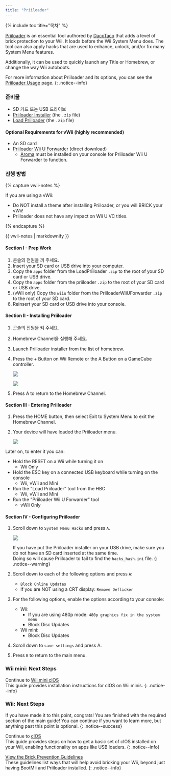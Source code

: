 ```yaml
---
title: "Priiloader"
---
```


{% include toc title="목차" %}

[Priiloader](https://github.com/DacoTaco/priiloader) is an essential tool authored by [DacoTaco](https://github.com/DacoTaco) that adds a level of brick protection to your Wii. It loads before the Wii System Menu does. The tool can also apply hacks that are used to enhance, unlock, and/or fix many System Menu features.

Additionally, it can be used to quickly launch any Title or Homebrew, or change the way Wii autoboots.


For more information about Priiloader and its options, you can see the [Priiloader Usage](priiloader-usage) page.
{: .notice--info}

### 준비물

* SD 카드 또는 USB 드라이브
* [Priiloader Installer](https://oscwii.org/library/app/priiloader) (the `.zip` file)
* [Load Priiloader](https://oscwii.org/library/app/loadpriiloader) (the `.zip` file)

#### Optional Requirements for vWii (highly recommended)

* An SD card
* [Priiloader Wii U Forwarder](https://github.com/DacoTaco/priiloader/releases/download/0.10.0/PriiloaderWiiUForwarder.zip) (direct download)
    * [Aroma](https://wiiu.hacks.guide/#/aroma/getting-started) must be installed on your console for Priiloader Wii U Forwarder to function.

### 진행 방법

{% capture vwii-notes %}

If you are using a vWii:

+ Do NOT install a theme after installing Priiloader, or you will BRICK your vWii!
+ Priiloader does not have any impact on Wii U VC titles.

{% endcapture %}

<div class="notice--danger">{{ vwii-notes | markdownify }}</div>

#### Section I - Prep Work

1. 콘솔의 전원을 꺼 주세요.
1. Insert your SD card or USB drive into your computer.
1. Copy the `apps` folder from the LoadPriiloader `.zip` to the root of your SD card or USB drive.
1. Copy the `apps` folder from the priiloader `.zip` to the root of your SD card or USB drive.
1. (vWii only) Copy the `wiiu` folder from the PriiloaderWiiUForwarder `.zip` to the root of your SD card.
1. Reinsert your SD card or USB drive into your console.

#### Section II - Installing Priiloader

1. 콘솔의 전원을 켜 주세요.
1. Homebrew Channel을 실행해 주세요.
1. Launch Priiloader installer from the list of homebrew.
1. Press the + Button on Wii Remote or the A Button on a GameCube controller.

    ![](/images/priiloader/installer.png)

    ![](/images/priiloader/installing.png)

1. Press A to return to the Homebrew Channel.

#### Section III - Entering Priiloader

1. Press the HOME button, then select Exit to System Menu to exit the Homebrew Channel.
1. Your device will have loaded the Priiloader menu.

    ![](/images/priiloader/menu.png)

Later on, to enter it you can:

+ Hold the RESET on a Wii while turning it on
    + Wii Only
+ Hold the ESC key on a connected USB keyboard while turning on the console
    + Wii, vWii and Mini
+ Run the "Load Priiloader" tool from the HBC
    + Wii, vWii and Mini
+ Run the "Priiloader Wii U Forwarder" tool
    + vWii Only

#### Section IV - Configuring Priiloader

1. Scroll down to `System Menu Hacks` and press `A`.

    ![](/images/priiloader/menu_hacks.png)

    If you have put the Priiloader installer on your USB drive, make sure you do not have an SD card inserted at the same time. <br> Doing so will cause Priiloader to fail to find the `hacks_hash.ini` file.
    {: .notice--warning}

1. Scroll down to each of the following options and press `A`:
    + `Block Online Updates`
    + If you are NOT using a CRT display: `Remove Deflicker`
1. For the following options, enable the options according to your console:
    + Wii:
        + If you are using 480p mode: `480p graphics fix in the system menu`
        + Block Disc Updates
    + Wii mini:
        + Block Disc Updates
1. Scroll down to `save settings` and press A.
1. Press `B` to return to the main menu.

### Wii mini: Next Steps

Continue to [Wii mini cIOS](cios-mini)<br> This guide provides installation instructions for cIOS on Wii minis.
{: .notice--info}

### Wii: Next Steps

If you have made it to this point, congrats! You are finished with the required section of the main guide! You can continue if you want to learn more, but anything past this point is optional.
{: .notice--success}

Continue to [cIOS](cios)<br> This guide provides steps on how to get a basic set of cIOS installed on your Wii, enabling functionality on apps like USB loaders.
{: .notice--info}

[View the Brick Prevention Guidelines](bricks#brick-prevention)<br> These guidelines list ways that will help avoid bricking your Wii, beyond just having BootMii and Priiloader installed.
{: .notice--info}
